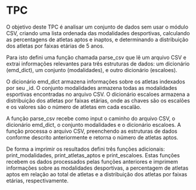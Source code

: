 # TPC

O objetivo deste TPC é analisar um conjunto de dados sem usar o módulo CSV, criando uma lista ordenada das modalidades desportivas, calculando as percentagens de atletas aptos e inaptos, e determinando a distribuição dos atletas por faixas etárias de 5 anos.

Para isto defini uma função chamada parse_csv que lê um arquivo CSV e extrai informações relevantes para três estruturas de dados: um dicionário (emd_dict), um conjunto (modalidades), e outro dicionário (escaloes).

O dicionário emd_dict armazena informações sobre os atletas indexados por seu _id. O conjunto modalidades armazena todas as modalidades esportivas encontradas no arquivo CSV. O dicionário escaloes armazena a distribuição dos atletas por faixas etárias, onde as chaves são os escalões e os valores são o número de atletas em cada escalão.

A função parse_csv recebe como input o caminho do arquivo CSV, o dicionário emd_dict, o conjunto modalidades e o dicionário escaloes. A função processa o arquivo CSV, preenchendo as estruturas de dados conforme descrito anteriormente e retorna o número de atletas aptos.

De forma a imprimir os resultados defini três funções adicionais: print_modalidades, print_atletas_aptos e print_escaloes. Estas funções recebem os dados processados pelas funções anteriores e imprimem informações sobre as modalidades desportivas, a percentagem de atletas aptos em relação ao total de atletas e a distribuição dos atletas por faixas etárias, respectivamente.
